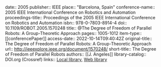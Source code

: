date:: 2005
publisher:: IEEE
place:: "Barcelona, Spain"
conference-name:: 2005 IEEE International Conference on Robotics and Automation
proceedings-title:: Proceedings of the 2005 IEEE International Conference on Robotics and Automation
isbn:: 978-0-7803-8914-4
doi:: 10.1109/ROBOT.2005.1570248
title:: @The Degree of Freedom of Parallel Robots: A Group-Theoretic Approach
pages:: 1005-1012
item-type:: [[conferencePaper]]
access-date:: 2022-10-14T09:40:42Z
original-title:: The Degree of Freedom of Parallel Robots: A Group-Theoretic Approach
url:: http://ieeexplore.ieee.org/document/1570248/
short-title:: The Degree of Freedom of Parallel Robots
authors:: [[J. Angeles]]
library-catalog:: DOI.org (Crossref)
links:: [Local library](zotero://select/library/items/ZWX44D52), [Web library](https://www.zotero.org/users/6786528/items/ZWX44D52)
